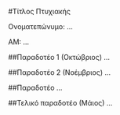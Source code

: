 #Τίτλος Πτυχιακής

Ονοματεπώνυμο: ...

ΑΜ: ...


##Παραδοτέο 1
(Οκτώβριος)
...


##Παραδοτέο 2
(Νοέμβριος)
...

##Παραδοτέο ...


##Τελικό παραδοτέο
(Μάιος)
...
